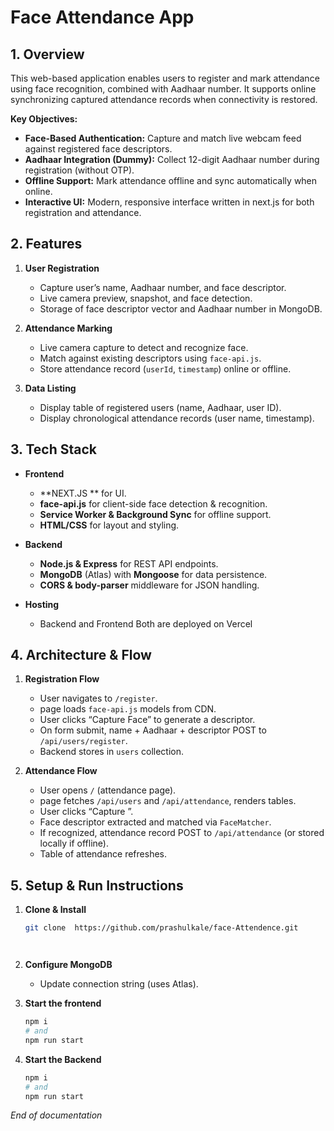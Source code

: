 # Face Attendance App

## 1. Overview

This web-based application enables users to register and mark attendance using face recognition, combined with Aadhaar number.  It supports online synchronizing captured attendance records when connectivity is restored.

**Key Objectives:**

* **Face-Based Authentication:** Capture and match live webcam feed against registered face descriptors.
* **Aadhaar Integration (Dummy):** Collect 12-digit Aadhaar number during registration (without OTP).
* **Offline Support:** Mark attendance offline and sync automatically when online.
* **Interactive UI:** Modern, responsive interface written in next.js for both registration and attendance.

## 2. Features

1. **User Registration**

   * Capture user’s name, Aadhaar number, and face descriptor.
   * Live camera preview, snapshot, and face detection.
   * Storage of face descriptor vector and Aadhaar number in MongoDB. 

2. **Attendance Marking**

   * Live camera capture to detect and recognize face.
   * Match against existing descriptors using `face-api.js`.
   * Store attendance record (`userId`, `timestamp`) online or offline.

3. **Data Listing**

   * Display table of registered users (name, Aadhaar, user ID).
   * Display chronological attendance records (user name, timestamp).


## 3. Tech Stack

* **Frontend**

  * **NEXT.JS **  for UI.
  * **face-api.js** for client-side face detection & recognition.
  * **Service Worker & Background Sync** for offline support.
  * **HTML/CSS** for layout and styling.

* **Backend**

  * **Node.js & Express** for REST API endpoints.
  * **MongoDB** (Atlas) with **Mongoose**  for data persistence.
  * **CORS & body-parser** middleware for JSON handling.

* **Hosting**

  * Backend and Frontend Both are deployed on Vercel

## 4. Architecture & Flow

1. **Registration Flow**

   * User navigates to `/register`.
   * page loads `face-api.js` models from CDN.
   * User clicks “Capture Face” to generate a descriptor.
   * On form submit, name + Aadhaar + descriptor POST to `/api/users/register`.
   * Backend stores in `users` collection.

2. **Attendance Flow**

   * User opens `/` (attendance page).
   * page fetches `/api/users` and `/api/attendance`, renders tables.
   * User clicks “Capture ”.
   * Face descriptor extracted and matched via `FaceMatcher`.
   * If recognized, attendance record POST to `/api/attendance` (or stored locally if offline).
   * Table of attendance refreshes.

<!-- 3. **Offline Sync**

   * Service Worker registers `sw.js`.
   * On offline mark, record pushed into `localStorage.pending` and Background Sync registered.
   * When back online, SW triggers sync event, posts `pending` records to `/api/attendance/bulk` and clears queue. -->


## 5. Setup & Run Instructions

1. **Clone & Install**

   ```bash
   git clone  https://github.com/prashulkale/face-Attendence.git


   

   ```

2. **Configure MongoDB**

   * Update connection string  (uses Atlas).

3. **Start the frontend**

   ```bash
   npm i
   # and
   npm run start
   ```
4. **Start the Backend**

   ```bash
   npm i
   # and
   npm run start
   ```

*End of documentation*
